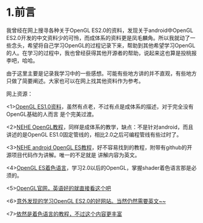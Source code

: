 # 1.前言
我曾经在网上搜寻各种关于OpenGL ES2.0的资料，发现关于android中OpenGL ES2.0开发的中文资料少的可怜，而成体系的资料更是凤毛麟角。所以我就动了一些念头，希望将自己学习OpenGL的过程记录下来，帮助到其他希望学习OpenGL的人。在学习的过程中，我也曾经获得其他开源者的帮助，说起来这也算是投桃报李吧，哈哈。

由于这里主要是记录我学习中的一些感想。可能有些地方讲的并不直观，有些地方只做了简要阐述。大家也可以在网上找其他资料作为参考。

网上资源：

 <1>[OpenGL ES1.0资料](http://blog.csdn.net/mapdigit/article/details/7526556)，虽然有点老，不过有点是成体系的描述，对于完全没有OpenGL基础的人而言 是个完美过渡。

 <2>[NEHE OpenGL教程](http://yarin.blog.51cto.com/1130898/p-11)，同样是成体系的教学，缺点：不是针对android，而且 讲述的是OpenGL ES1.0固定管线的，相比2.0之后可编程管线有些过时了。

 <3>[NEHE android OpenGL ES教程](http://insanitydesign.com/wp/projects/nehe-android-ports/)，好不容易找到的教程，附带有github的开源项目代码作为讲解。唯一的不足就是 讲解内容为英文。

 <4>[OpenGL ES着色语言](http://www.apkbus.com/blog-99192-39584.html)，学习2.0以后的OpenGL，掌握shader着色语言那是必须的。

 <5>[OpenGL官网，英语好的就直接看这个吧](https://www.khronos.org/registry/gles/#specs)

 <6>[意外发现的学习OpenGL ES2.0的好网站。当然仍然需要英文~~](http://www.learnopengles.com/android-lesson-one-getting-started/)

<7>[依然是着色语言的教程，不过这个内容更丰富](http://www.clockworkcoders.com/oglsl/tutorials.html)




